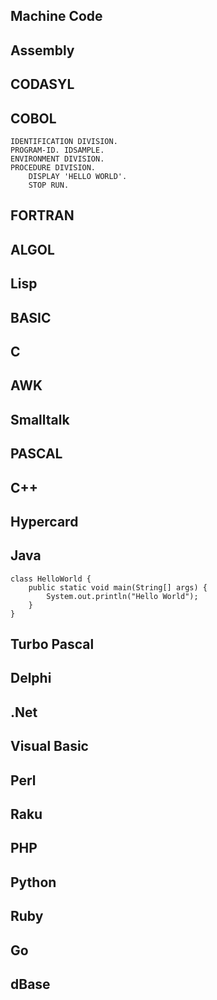 ## Machine Code
## Assembly
## CODASYL
## COBOL
```
IDENTIFICATION DIVISION.
PROGRAM-ID. IDSAMPLE.
ENVIRONMENT DIVISION.
PROCEDURE DIVISION.
    DISPLAY 'HELLO WORLD'.
    STOP RUN.
```
## FORTRAN
## ALGOL
## Lisp
## BASIC
## C
## AWK
## Smalltalk
## PASCAL
## C++
## Hypercard
## Java
```
class HelloWorld {
    public static void main(String[] args) {
        System.out.println("Hello World"); 
    }
}
```
## Turbo Pascal
## Delphi
## .Net
## Visual Basic
## Perl
## Raku
## PHP
## Python
## Ruby
## Go
## dBase
